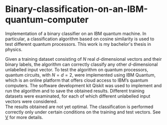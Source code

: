 # Binary-classification-on-an-IBM-quantum-computer

Implementation of a binary classifier on an IBM quantum machine. In particular, a classification algorithm based on cosine similarity is used to test different quantum processors. This work is my bachelor's thesis in physics.

Given a training dataset consisting of $N$ real $d$-dimensional vectors and their binary labels, the algorithm can correctly classify any other $d$-dimensional unlabelled input vector. To test the algorithm on quantum processors, quantum circuits, with $N = d = 2$, were implemented using IBM Quantum,
which is an online platform that offers cloud access to IBM’s quantum computers. 
The software development kit Qiskit was used to implement and run the algorithm and to save the obtained results. Different training datasets were examinated, for each of which different unlabelled input vectors were considered. \
The results obtained are not yet optimal. The classification is performed correctly only under certain conditions on the training and test vectors. See [V](/Thesis.pdf) for more details. 
